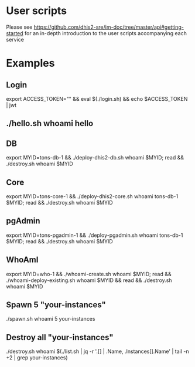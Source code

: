 # User scripts

Please see https://github.com/dhis2-sre/im-doc/tree/master/api#getting-started for an in-depth introduction to the user scripts accompanying each service

# Examples

## Login
export ACCESS_TOKEN="" && eval $(./login.sh) && echo $ACCESS_TOKEN | jwt

## ./hello.sh whoami hello

## DB
export MYID=tons-db-1 && ./deploy-dhis2-db.sh whoami $MYID; read && ./destroy.sh whoami $MYID

## Core
export MYID=tons-core-1 && ./deploy-dhis2-core.sh whoami tons-db-1 $MYID; read && ./destroy.sh whoami $MYID

## pgAdmin
export MYID=tons-pgadmin-1 && ./deploy-pgadmin.sh whoami tons-db-1 $MYID; read && ./destroy.sh whoami $MYID

## WhoAmI
export MYID=who-1 && ./whoami-create.sh whoami $MYID; read && ./whoami-deploy-existing.sh whoami $MYID && read && ./destroy.sh whoami $MYID

## Spawn 5 "your-instances"
./spawn.sh whoami 5 your-instances

## Destroy all "your-instances"
./destroy.sh whoami $(./list.sh | jq -r '.[] | .Name, .Instances[].Name' | tail -n +2 | grep your-instances)

